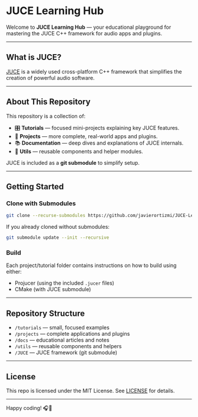 # JUCE Learning Hub

Welcome to **JUCE Learning Hub** — your educational playground for mastering the JUCE C++ framework for audio apps and plugins.

---

## What is JUCE?

[JUCE](https://juce.com/) is a widely used cross-platform C++ framework that simplifies the creation of powerful audio software.

---

## About This Repository

This repository is a collection of:

- 🎛️ **Tutorials** — focused mini-projects explaining key JUCE features.
- 🧩 **Projects** — more complete, real-world apps and plugins.
- 📚 **Documentation** — deep dives and explanations of JUCE internals.
- 🔧 **Utils** — reusable components and helper modules.

JUCE is included as a **git submodule** to simplify setup.

---

## Getting Started

### Clone with Submodules

```bash
git clone --recurse-submodules https://github.com/javierortizmi/JUCE-Learning-Hub.git
```

If you already cloned without submodules:

```bash
git submodule update --init --recursive
```

### Build

Each project/tutorial folder contains instructions on how to build using either:

- Projucer (using the included `.jucer` files)
- CMake (with JUCE submodule)

---

## Repository Structure

- `/tutorials` — small, focused examples
- `/projects` — complete applications and plugins
- `/docs` — educational articles and notes
- `/utils` — reusable components and helpers
- `/JUCE` — JUCE framework (git submodule)

---

## License

This repo is licensed under the MIT License. See [LICENSE](LICENSE) for details.

---

Happy coding! 🎧🚀
